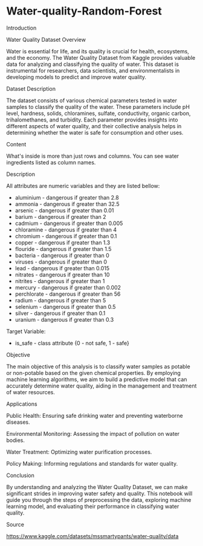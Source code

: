 # Water-quality-Random-Forest

Introduction

Water Quality Dataset Overview

Water is essential for life, and its quality is crucial for health, ecosystems, and the economy. The Water Quality Dataset from Kaggle provides valuable data for analyzing and classifying the quality of water. This dataset is instrumental for researchers, data scientists, and environmentalists in developing models to predict and improve water quality.

Dataset Description

The dataset consists of various chemical parameters tested in water samples to classify the quality of the water. These parameters include pH level, hardness, solids, chloramines, sulfate, conductivity, organic carbon, trihalomethanes, and turbidity. Each parameter provides insights into different aspects of water quality, and their collective analysis helps in determining whether the water is safe for consumption and other uses.

Content

What's inside is more than just rows and columns. You can see water ingredients listed as column names.

Description

All attributes are numeric variables and they are listed bellow:

* aluminium - dangerous if greater than 2.8
* ammonia - dangerous if greater than 32.5
* arsenic - dangerous if greater than 0.01
* barium - dangerous if greater than 2
* cadmium - dangerous if greater than 0.005
* chloramine - dangerous if greater than 4
* chromium - dangerous if greater than 0.1
* copper - dangerous if greater than 1.3
* flouride - dangerous if greater than 1.5
* bacteria - dangerous if greater than 0
* viruses - dangerous if greater than 0
* lead - dangerous if greater than 0.015
* nitrates - dangerous if greater than 10
* nitrites - dangerous if greater than 1
* mercury - dangerous if greater than 0.002
* perchlorate - dangerous if greater than 56
* radium - dangerous if greater than 5
* selenium - dangerous if greater than 0.5
* silver - dangerous if greater than 0.1
* uranium - dangerous if greater than 0.3

Target Variable:

* is_safe - class attribute {0 - not safe, 1 - safe}

Objective

The main objective of this analysis is to classify water samples as potable or non-potable based on the given chemical properties. By employing machine learning algorithms, we aim to build a predictive model that can accurately determine water quality, aiding in the management and treatment of water resources.

Applications

Public Health: Ensuring safe drinking water and preventing waterborne diseases.

Environmental Monitoring: Assessing the impact of pollution on water bodies.

Water Treatment: Optimizing water purification processes.

Policy Making: Informing regulations and standards for water quality.

Conclusion

By understanding and analyzing the Water Quality Dataset, we can make significant strides in improving water safety and quality. This notebook will guide you through the steps of preprocessing the data, exploring machine learning model, and evaluating their performance in classifying water quality.

Source

https://www.kaggle.com/datasets/mssmartypants/water-quality/data
